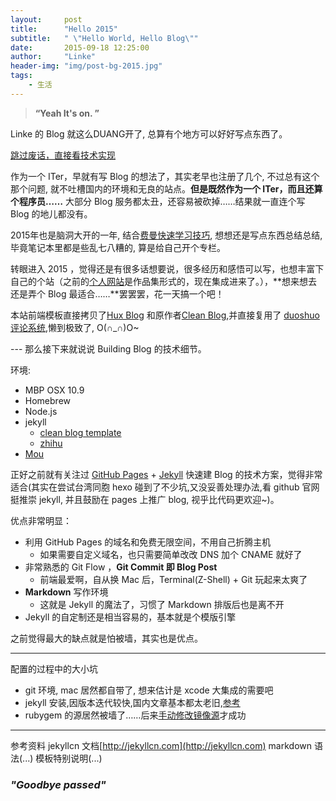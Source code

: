```yaml
---
layout:     post
title:      "Hello 2015"
subtitle:   " \"Hello World, Hello Blog\""
date:       2015-09-18 12:25:00
author:     "Linke"
header-img: "img/post-bg-2015.jpg"
tags:
    - 生活
---
```


> **“Yeah It's on. ”**


Linke 的 Blog 就这么DUANG开了, 总算有个地方可以好好写点东西了。

[跳过废话，直接看技术实现 ](#build) 



作为一个 ITer，早就有写 Blog 的想法了，其实老早也注册了几个, 不过总有这个那个问题, 就不吐槽国内的环境和无良的站点。**但是既然作为一个 ITer，而且还算个程序员……** 大部分 Blog 服务都太丑，还容易被砍掉……结果就一直连个写 Blog 的地儿都没有。

2015年也是脑洞大开的一年, 结合[费曼快速学习技巧](http://www.zhihu.com/question/20576786), 想想还是写点东西总结总结, 毕竟笔记本里都是些乱七八糟的, 算是给自己开个专栏。

转眼进入 2015 ，觉得还是有很多话想要说，很多经历和感悟可以写，也想丰富下自己的个站（之前的[个人网站](http://huangxuan.me/portfolio)是作品集形式的，现在集成进来了。），**想来想去还是弄个 Blog 最适合……**罢罢罢，花一天搞一个吧！  

本站前端模板直接拷贝了[Hux Blog](http://huangxuan.me/portfolio) 和原作者[Clean Blog](http://ironsummitmedia.github.io/startbootstrap-clean-blog-jekyll/),并直接复用了 [duoshuo 评论系统](http://lzhblog.duoshuo.com/admin/),懒到极致了, O(∩_∩)O~



<p id = "build"></p>
---
那么接下来就说说 Building Blog 的技术细节。

环境:

* MBP OSX 10.9
* Homebrew
* Node.js
* jekyll
	* [clean blog template](https://github.com/Huxpro/huxpro.github.io)
	* [zhihu](http://www.zhihu.com/question/20223939)
* [Mou](http://25.io) 

正好之前就有关注过 [GitHub Pages](https://pages.github.com/) + [Jekyll](http://jekyllrb.com/) 快速建 Blog 的技术方案，觉得非常适合(其实在尝试台湾同胞 hexo 碰到了不少坑,又没妥善处理办法,看 github 官网挺推崇 jekyll, 并且鼓励在 pages 上推广 blog, 视乎比代码更欢迎~)。

优点非常明显：

* 利用 GitHub Pages 的域名和免费无限空间，不用自己折腾主机
	* 如果需要自定义域名，也只需要简单改改 DNS 加个 CNAME 就好了 
* 非常熟悉的 Git Flow ，**Git Commit 即 Blog Post**
	* 前端最爱啊，自从换 Mac 后，Terminal(Z-Shell) + Git 玩起来太爽了
* **Markdown** 写作环境
	* 这就是 Jekyll 的魔法了，习惯了 Markdown 排版后也是离不开
* Jekyll 的自定制还是相当容易的，基本就是个模版引擎


之前觉得最大的缺点就是怕被墙，其实也是优点。

---

配置的过程中的大小坑

* git 环境, mac 居然都自带了, 想来估计是 xcode 大集成的需要吧
* jekyll 安装,因版本迭代较快,国内文章基本都太老旧,[参考](http://internet-inspired.com/wrote/install-jekyll-in-osx-mavericks/)
* rubygem 的源居然被墙了……后来[手动修改镜像源](https://github.com/juthilo/run-jekyll-on-windows/issues/34)才成功

---
参考资料
jekyllcn 文档[http://jekyllcn.com](http://jekyllcn.com)
markdown 语法(...)
模板特别说明(...)
### *"Goodbye passed"*  




 


